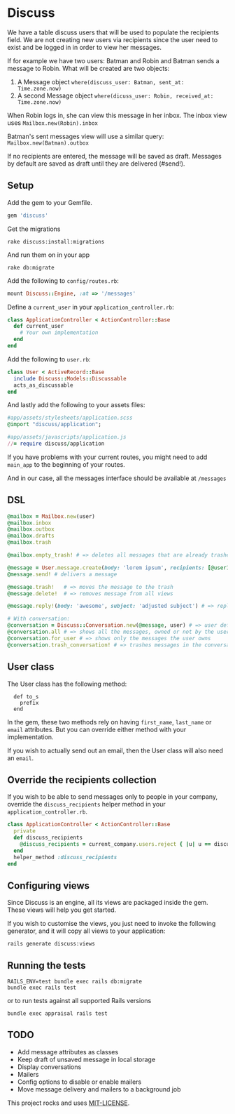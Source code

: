# Discuss

We have a table discuss users that will be used to populate the recipients field.
We are not creating new users via recipients since the user need to exist and be logged in in order to view her messages.

If for example we have two users: Batman and Robin and Batman sends a message to Robin. What will be created are two objects:

1. A Message object `where(discuss_user: Batman, sent_at: Time.zone.now)`
2. A second Message object `where(dicuss_user: Robin, received_at: Time.zone.now)`

When Robin logs in, she can view this message in her inbox.
The inbox view uses `Mailbox.new(Robin).inbox`

Batman's sent messages view will use a similar query: `Mailbox.new(Batman).outbox`


If no recipients are entered, the message will be saved as draft.
Messages by default are saved as draft until they are delivered (#send!).

## Setup

Add the gem to your Gemfile.

```ruby
gem 'discuss'
```

Get the migrations

```shell
rake discuss:install:migrations
```

And run them on in your app

```shell
rake db:migrate
```

Add the following to `config/routes.rb`:

```ruby
mount Discuss::Engine, :at => '/messages'
```

Define a `current_user` in your `application_controller.rb`:

```ruby
class ApplicationController < ActionController::Base
  def current_user
    # Your own implementation
  end
end
```

Add the following to `user.rb`:

```ruby
class User < ActiveRecord::Base
  include Discuss::Models::Discussable
  acts_as_discussable
end
```

And lastly add the following to your assets files:


```ruby
#app/assets/stylesheets/application.scss
@import "discuss/application";

#app/assets/javascripts/application.js
//= require discuss/application
```

If you have problems with your current routes, you might need to add `main_app` to the beginning of your routes.

And in our case, all the messages interface should be available at `/messages`

## DSL

```ruby
@mailbox = Mailbox.new(user)
@mailbox.inbox
@mailbox.outbox
@mailbox.drafts
@mailbox.trash

@mailbox.empty_trash! # => deletes all messages that are already trashed

@message = User.message.create(body: 'lorem ipsum', recipients: [@user1, @user2]) # => creates a draft
@message.send! # delivers a message

@message.trash!   # => moves the message to the trash
@message.delete!  # => removes message from all views

@message.reply!(body: 'awesome', subject: 'adjusted subject') # => replies to sender. only :body is really needed

# With conversation:
@conversation = Discuss::Conversation.new(@message, user) # => user defaults to message.user if not passed through
@conversation.all # => shows all the messages, owned or not by the user
@conversation.for_user # => shows only the messages the user owns
@conversation.trash_conversation! # => trashes messages in the conversation that the user owns
```

## User class

The User class has the following method:

```
  def to_s
    prefix
  end
```

In the gem, these two methods rely on having `first_name`, `last_name` or `email` attributes.
But you can override either method with your implementation.

If you wish to actually send out an email, then the User class will also need an `email`.

## Override the recipients collection

If you wish to be able to send messages only to people in your company, override the `discuss_recipients` helper method in your `application_controller.rb`.

```ruby
class ApplicationController < ActionController::Base
  private
  def discuss_recipients
    @discuss_recipients = current_company.users.reject { |u| u == discuss_current_user }
  end
  helper_method :discuss_recipients
end
```

## Configuring views

Since Discuss is an engine, all its views are packaged inside the gem. These views will help you get started.

If you wish to customise the views, you just need to invoke the following generator, and it will copy all views to your application:

```shell
rails generate discuss:views
```

## Running the tests

```shell
RAILS_ENV=test bundle exec rails db:migrate
bundle exec rails test
```

or to run tests against all supported Rails versions

```
bundle exec appraisal rails test
```

## TODO

* Add message attributes as classes
* Keep draft of unsaved message in local storage
* Display conversations
* Mailers
* Config options to disable or enable mailers
* Move message delivery and mailers to a background job

This project rocks and uses [MIT-LICENSE](MIT-LICENSE).
